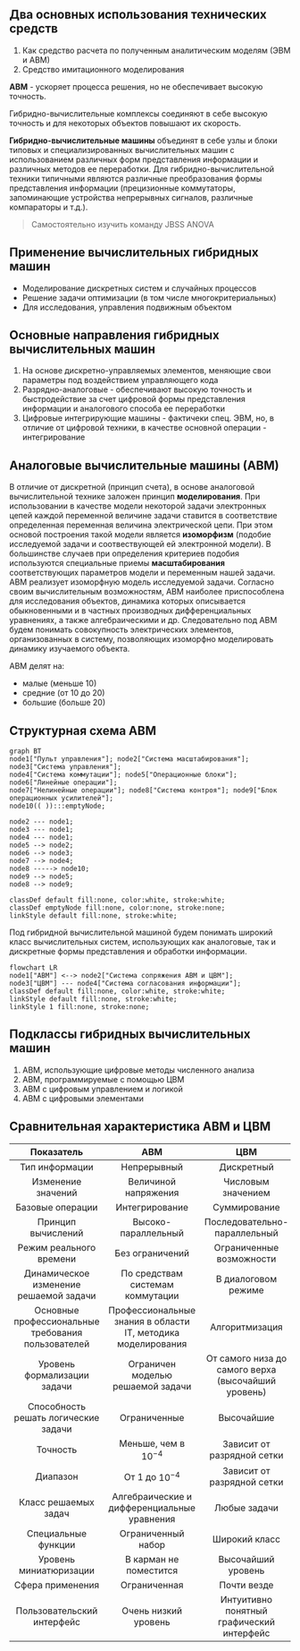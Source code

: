 ## Два основных использования технических средств

1) Как средство расчета по полученным аналитическим моделям (ЭВМ и АВМ)
2) Средство имитационного моделирования

**АВМ** - ускоряет процесса решения, но не обеспечивает высокую точность.

Гибридно-вычислительные комплексы соединяют в себе высокую точность и для некоторых объектов повышают их скорость.

**Гибридно-вычислительные машины** объединят в себе узлы и блоки типовых и специализированных вычислительных машин с использованием различных форм представления информации и различных методов ее переработки. Для гибридно-вычислительной техники типичными являются различные преобразования формы представления информации (прецизионные коммутаторы, запоминающие устройства непрерывных сигналов, различные компараторы и т.д.).

> Самостоятельно изучить команду JBSS ANOVA



## Применение вычислительных гибридных машин

- Моделирование дискретных систем и случайных процессов
- Решение задачи оптимизации (в том числе многокритериальных)
- Для исследования, управления подвижным объектом 



## Основные направления гибридных вычислительных машин

1) На основе дискретно-управляемых элементов, меняющие свои параметры под воздействием управляющего кода
2) Разрядно-аналоговые - обеспечивают высокую точность и быстродействие за счет цифровой формы представления информации и аналогового способа ее переработки
3) Цифровые интегрирующие машины - фактичеки спец. ЭВМ, но, в отличие от цифровой техники, в качестве основной операции - интегрирование



## Аналоговые вычислительные машины (АВМ)

В отличие от дискретной (принцип счета), в основе аналоговой вычислительной технике заложен принцип **моделирования**. При использовании в качестве модели некоторой задачи электронных цепей каждой переменной величине задачи ставится в соответствие определенная переменная величина электрической цепи. При этом основой построения такой модели является **изоморфизм** (подобие исследуемой задачи и соотвествующей ей электронной модели). В большинстве случаев при определения критериев подобия используются специальные приемы **масштабирования** соответствующих параметров модели и переменным нашей задачи. АВМ реализует изоморфную модель исследуемой задачи. Согласно своим вычислительным возможностям, АВМ наиболее приспособлена для исследования объектов, динамика которых описывается обыкновенными и в частных производных дифференциальных уравнениях, а также алгебраическими и др. Следовательно под АВМ будем понимать совокупность электрических элементов, организованных в систему, позволяющих изоморфно моделировать динамику изучаемого объекта.

АВМ делят на:
- малые (меньше 10)
- средние (от 10 до 20)
- большие (больше 20)



## Структурная схема АВМ

```mermaid
graph BT
node1["Пульт управления"]; node2["Система масштабирования"]; node3["Система управления"];
node4["Система коммутации"]; node5["Операционные блоки"]; node6["Линейные операции"];
node7["Нелинейные операции"]; node8["Система контроя"]; node9["Блок операционных усилителей"];
node10(( )):::emptyNode;

node2 --- node1;
node3 --- node1;
node4 --- node1;
node5 --> node2;
node6 --> node3;
node7 --> node4;
node8 -----> node10;
node9 --> node5;
node8 --> node9;

classDef default fill:none, color:white, stroke:white;
classDef emptyNode fill:none, color:none, stroke:none;
linkStyle default fill:none, stroke:white;
```

Под гибридной вычислительной машиной будем понимать широкий класс вычислительных систем, использующих как аналоговые, так и дискретные формы представления и обработки информации.

```mermaid
flowchart LR
node1["АВМ"] <--> node2["Система сопряжения АВМ и ЦВМ"];
node3["ЦВМ"] --- node4["Система согласования информации"];
classDef default fill:none, color:white, stroke:white;
linkStyle default fill:none, stroke:white;
linkStyle 1 fill:none, stroke:none;
```



## Подклассы гибридных вычислительных машин

1) АВМ, использующие цифровые методы численного анализа
2) АВМ, программируемые с помощью ЦВМ
3) АВМ с цифровым управлением и логикой
4) АВМ с цифровыми элементами



## Сравнительная характеристика АВМ и ЦВМ

| Показатель | АВМ | ЦВМ |
|:----------:|:---:|:---:|
| Тип информации | Непрерывный | Дискретный |
| Изменение значений | Величиной напряжения | Числовым значением |
| Базовые операции | Интегрирование | Суммирование |
| Принцип вычислений | Высоко-параллельный | Последовательно-параллельный |
| Режим реального времени | Без ограничений | Ограниченные возможности |
| Динамическое изменение решаемой задачи | По средствам системам коммутации | В диалоговом режиме |
| Основные профессиональные требования пользователей | Профессиональные знания в области IT, методика моделирования | Алгоритмизация |
| Уровень формализации задачи | Ограничен моделью решаемой задачи | От самого низа до самого верха (высочайший уровень) |
| Способность решать логические задачи | Ограниченные | Высочайшие |
| Точность | Меньше, чем в $10^{-4}$ | Зависит от разрядной сетки |
| Диапазон | От 1 до $10^{-4}$ | Зависит от разрядной сетки |
| Класс решаемых задач | Алгебраические и дифференциальные уравнения | Любые задачи |
| Специальные функции | Ограниченный набор | Широкий класс |
| Уровень миниатюризации | В карман не поместится | Высочайший уровень |
| Сфера применения | Ограниченная | Почти везде |
| Пользовательский интерфейс | Очень низкий уровень | Интуитивно понятный графический интерфейс |